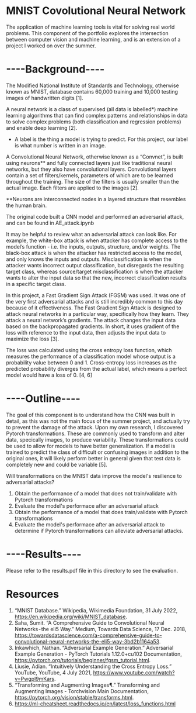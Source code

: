 # MNIST Covolutional Neural Network


The application of machine learning tools is vital for solving real world problems. This component of the portfolio explores the intersection between computer vision and machine learning, and is an extension of a project I worked on over the summer.


# ----Background----
The Modified National Institute of Standards and Technology, otherwise known as MNIST, database contains 60,000 training and 10,000 testing images of handwritten digits [1].

A neural network is a class of supervised (all data is labelled*) machine learning algorithms that can find complex patterns and relationships in data to solve complex problems (both classification and regression problems) and enable deep learning [2].

* A label is the thing a model is trying to predict. For this project, our label is what number is written in an image.

A Convolutional Neural Network, otherwise known as a “Convnet”, is built using neurons** and fully connected layers just like traditional neural networks, but they also have convolutional layers. Convolutional layers contain a set of filters/kernels, parameters of which are to be learned throughout the training. The size of the filters is usually smaller than the actual image. Each filters are applied to the images [2].

**Neurons are interconnected nodes in a layered structure that resembles the human brain.
 
The original code built a CNN model and performed an adversarial attack, and can be found in AE_attack.ipynb

It may be helpful to review what an adversarial attack can look like. For example, the white-box attack is when attacker has complete access to the model’s function - i.e. the inputs, outputs, structure, and/or weights. The black-box attack is when the attacker has restricted access to the model, and only knows the inputs and outputs. Misclassification is when the attacker wants incorrect output classification, but disregards the resulting target class, whereas source/target misclassification is when the attacker wants to alter the input data so that the new, incorrect classification results in a specific target class.

In this project, a Fast Gradient Sign Attack (FGSM) was used. It was one of the very first adversarial attacks and is still incredibly common to this day because of it effectiveness. The Fast Gradient Sign Attack is designed to attack neural networks in a particular way, specifically how they learn. They attack a neural network’s gradients. The attack changes the input data based on the backpropagated gradients. In short, it uses gradient of the loss with reference to the input data, then adjusts the input data to maximize the loss [3].

The loss was calculated using the cross entropy loss function, which measures the performance of a classification model whose output is a probability value between 0 and 1. Cross-entropy loss increases as the predicted probability diverges from the actual label, which means a perfect model would have a loss of 0. [4, 6]
 
# ----Outline----

The goal of this component is to understand how the CNN was built in detail, as this was not the main focus of the summer project, and actually try to prevent the damage of the attack. Upon my own research, I discovered Pytorch transformations. These are commonly used to transform and alter data, specically images, to produce variability. These transformations could be used to allow for models to have better generalization. If a model is trained to predict the class of difficult or confusing images in addition to the original ones, it will likely perform better in general given that test data is completely new and could be variable [5].

Will transformations on the MNIST data improve the model's resilience to adversarial attacks?

1. Obtain the performance of a model that does not train/validate with Pytorch transformations
2. Evaluate the model's performace after an adversarial attack
3. Obtain the performance of a model that does train/validate with Pytorch transformations
4. Evaluate the model's performace after an adversarial attack to determine if Pytorch transformations can alleviate adversarial attacks.

# ----Results----

Please refer to the results.pdf file in this directory to see the evaluation.

# Resources
1. “MNIST Database.” Wikipedia, Wikimedia Foundation, 31 July 2022, https://en.wikipedia.org/wiki/MNIST_database. 
2. Saha, Sumit. “A Comprehensive Guide to Convolutional Neural Networks - the eli5 Way.” Medium, Towards Data Science, 17 Dec. 2018, https://towardsdatascience.com/a-comprehensive-guide-to-convolutional-neural-networks-the-eli5-way-3bd2b1164a53.
3. Inkawhich, Nathan. “Adversarial Example Generation.” Adversarial Example Generation - PyTorch Tutorials 1.12.0+cu102 Documentation, https://pytorch.org/tutorials/beginner/fgsm_tutorial.html.
4. Liusie, Adian. “Intuitively Understanding the Cross Entropy Loss.” YouTube, YouTube, 4 July 2021, https://www.youtube.com/watch?v=Pwgpl9mKars.
5. “Transforming and Augmenting Images¶.” Transforming and Augmenting Images - Torchvision Main Documentation, https://pytorch.org/vision/stable/transforms.html. 
6. https://ml-cheatsheet.readthedocs.io/en/latest/loss_functions.html
